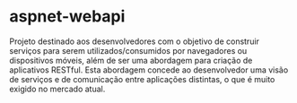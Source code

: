 # aspnet-webapi

Projeto destinado aos desenvolvedores com o objetivo de construir serviços para serem utilizados/consumidos por navegadores ou dispositivos móveis, além de ser uma abordagem para criação de aplicativos RESTful. Esta abordagem concede ao desenvolvedor uma visão de serviços e de comunicação entre aplicações distintas, o que é muito exigido no mercado atual.
